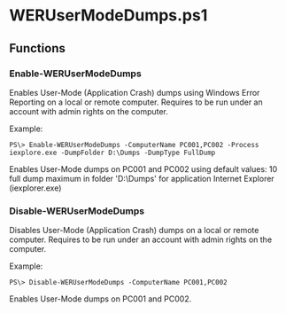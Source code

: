 # WERUserModeDumps.ps1
## Functions
### Enable-WERUserModeDumps
Enables User-Mode (Application Crash) dumps using Windows Error Reporting on a local or remote computer.
Requires to be run under an account with admin rights on the computer.

Example:

`PS\> Enable-WERUserModeDumps -ComputerName PC001,PC002 -Process iexplore.exe -DumpFolder D:\Dumps -DumpType FullDump`

Enables User-Mode dumps on PC001 and PC002 using default values:
10 full dump maximum in folder 'D:\Dumps' for application Internet Explorer (iexplorer.exe)

### Disable-WERUserModeDumps
Disables User-Mode (Application Crash) dumps on a local or remote computer.
Requires to be run under an account with admin rights on the computer.

Example:

`PS\> Disable-WERUserModeDumps -ComputerName PC001,PC002`

Enables User-Mode dumps on PC001 and PC002.
